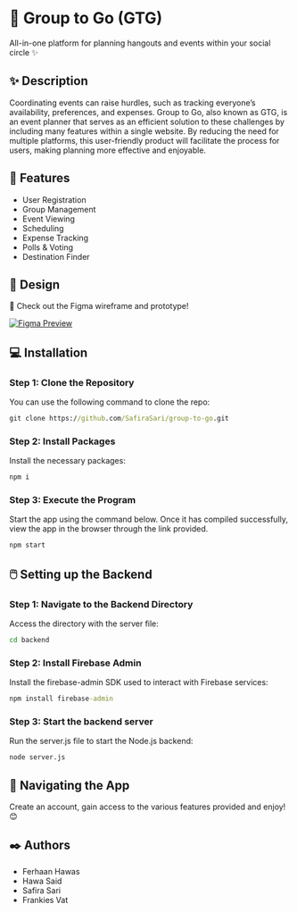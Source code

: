 # 🎯 Group to Go (GTG)

All-in-one platform for planning hangouts and events within your social circle ✨

## ✨ Description

Coordinating events can raise hurdles, such as tracking everyone’s availability, preferences, and expenses. Group to Go, also known as GTG, is an event planner that serves as an efficient solution to these challenges by including many features within a single website. By reducing the need for multiple platforms, this user-friendly product will facilitate the process for users, making planning more effective and enjoyable.

## 🚀 Features

- User Registration
- Group Management
- Event Viewing
- Scheduling
- Expense Tracking
- Polls & Voting
- Destination Finder

## 🎨 Design

🔗 Check out the Figma wireframe and prototype!

[![Figma Preview](https://github.com/user-attachments/assets/272b5f09-d0ae-4885-a9eb-1389ae231778)](https://www.figma.com/design/kMO6GXiHJY0QL8dH1002WM/GTG?node-id=0-1&t=iApQpGb2HTSXWh0m-1)


## 💻 Installation

### Step 1: Clone the Repository

You can use the following command to clone the repo:

```cmd
git clone https://github.com/SafiraSari/group-to-go.git
```

### Step 2: Install Packages

Install the necessary packages:

```cmd
npm i
```

### Step 3: Execute the Program

Start the app using the command below. Once it has compiled successfully, view the app in the browser through the link provided.

```cmd
npm start
```

## 🖱️ Setting up the Backend

### Step 1: Navigate to the Backend Directory

Access the directory with the server file:

```cmd
cd backend
```

### Step 2: Install Firebase Admin

Install the firebase-admin SDK used to interact with Firebase services:

```cmd
npm install firebase-admin
```

### Step 3: Start the backend server

Run the server.js file to start the Node.js backend:

```cmd
node server.js
```

## 🧭 Navigating the App

Create an account, gain access to the various features provided and enjoy! 😊

## ✒️ Authors

- Ferhaan Hawas
- Hawa Said
- Safira Sari
- Frankies Vat

